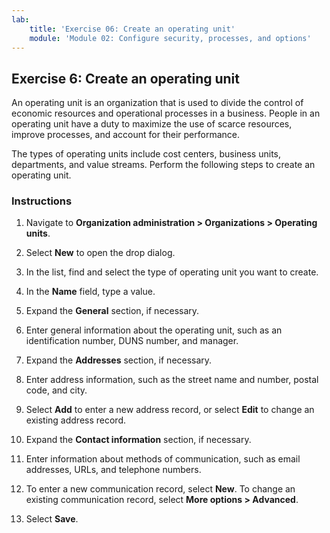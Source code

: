 ```yaml
---
lab:
    title: 'Exercise 06: Create an operating unit'
    module: 'Module 02: Configure security, processes, and options'
---
```

## Exercise 6: Create an operating unit

An operating unit is an organization that is used to divide the control of
economic resources and operational processes in a business. People in an
operating unit have a duty to maximize the use of scarce resources, improve
processes, and account for their performance.

The types of operating units include cost centers, business units, departments,
and value streams. Perform the following steps to create an operating unit.

### Instructions

1.  Navigate to **Organization administration \> Organizations \> Operating
    units**.

2.  Select **New** to open the drop dialog.

3.  In the list, find and select the type of operating unit you want to create.

4.  In the **Name** field, type a value.

5.  Expand the **General** section, if necessary.

6.  Enter general information about the operating unit, such as an
    identification number, DUNS number, and manager.

7.  Expand the **Addresses** section, if necessary.

8.  Enter address information, such as the street name and number, postal code,
    and city.

9.  Select **Add** to enter a new address record, or select **Edit** to change
    an existing address record.

10. Expand the **Contact information** section, if necessary.

11. Enter information about methods of communication, such as email addresses,
    URLs, and telephone numbers.

12. To enter a new communication record, select **New**. To change an existing
    communication record, select **More options \> Advanced**.

13. Select **Save**.
